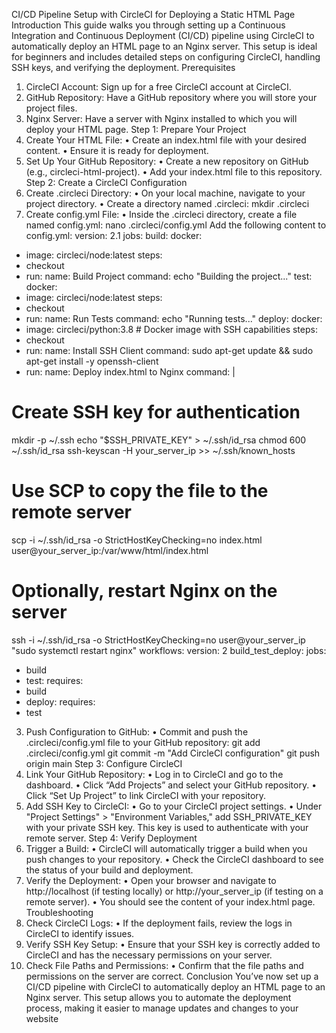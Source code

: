 CI/CD Pipeline Setup with CircleCI for 
Deploying a Static HTML Page
Introduction
This guide walks you through setting up a Continuous Integration and Continuous Deployment 
(CI/CD) pipeline using CircleCI to automatically deploy an HTML page to an Nginx server. This 
setup is ideal for beginners and includes detailed steps on configuring CircleCI, handling SSH keys,
and verifying the deployment.
Prerequisites
1. CircleCI Account: Sign up for a free CircleCI account at CircleCI.
2. GitHub Repository: Have a GitHub repository where you will store your project files.
3. Nginx Server: Have a server with Nginx installed to which you will deploy your HTML 
page.
Step 1: Prepare Your Project
1. Create Your HTML File:
• Create an index.html file with your desired content.
• Ensure it is ready for deployment.
2. Set Up Your GitHub Repository:
• Create a new repository on GitHub (e.g., circleci-html-project).
• Add your index.html file to this repository.
Step 2: Create a CircleCI Configuration
1. Create .circleci Directory:
• On your local machine, navigate to your project directory.
• Create a directory named .circleci:
mkdir .circleci
2. Create config.yml File:
• Inside the .circleci directory, create a file named config.yml:
nano .circleci/config.yml
Add the following content to config.yml:
version: 2.1
jobs:
 build:
 docker:
 - image: circleci/node:latest
 steps:
 - checkout
 - run:
 name: Build Project
 command: echo "Building the project..."
 test:
 docker:
 - image: circleci/node:latest
 steps:
 - checkout
 - run:
 name: Run Tests
 command: echo "Running tests..."
 deploy:
 docker:
 - image: circleci/python:3.8 # Docker image with SSH 
capabilities
 steps:
 - checkout
 - run:
 name: Install SSH Client
 command: sudo apt-get update && sudo apt-get install -y 
openssh-client
 - run:
 name: Deploy index.html to Nginx
 command: |
 # Create SSH key for authentication
 mkdir -p ~/.ssh
 echo "$SSH_PRIVATE_KEY" > ~/.ssh/id_rsa
 chmod 600 ~/.ssh/id_rsa
 ssh-keyscan -H your_server_ip >> ~/.ssh/known_hosts
 # Use SCP to copy the file to the remote server
 scp -i ~/.ssh/id_rsa -o StrictHostKeyChecking=no 
index.html user@your_server_ip:/var/www/html/index.html
 # Optionally, restart Nginx on the server
 ssh -i ~/.ssh/id_rsa -o StrictHostKeyChecking=no 
user@your_server_ip "sudo systemctl restart nginx"
workflows:
 version: 2
 build_test_deploy:
 jobs:
 - build
 - test:
 requires:
 - build
 - deploy:
 requires:
 - test
3. Push Configuration to GitHub:
• Commit and push the .circleci/config.yml file to your GitHub repository:
git add .circleci/config.yml
git commit -m "Add CircleCI configuration"
git push origin main
Step 3: Configure CircleCI
1. Link Your GitHub Repository:
• Log in to CircleCI and go to the dashboard.
• Click “Add Projects” and select your GitHub repository.
• Click “Set Up Project” to link CircleCI with your repository.
2. Add SSH Key to CircleCI:
• Go to your CircleCI project settings.
• Under "Project Settings" > "Environment Variables," add SSH_PRIVATE_KEY with
your private SSH key. This key is used to authenticate with your remote server.
Step 4: Verify Deployment
1. Trigger a Build:
• CircleCI will automatically trigger a build when you push changes to your repository.
• Check the CircleCI dashboard to see the status of your build and deployment.
2. Verify the Deployment:
• Open your browser and navigate to http://localhost (if testing locally) or 
http://your_server_ip (if testing on a remote server).
• You should see the content of your index.html page.
Troubleshooting
1. Check CircleCI Logs:
• If the deployment fails, review the logs in CircleCI to identify issues.
2. Verify SSH Key Setup:
• Ensure that your SSH key is correctly added to CircleCI and has the necessary 
permissions on your server.
3. Check File Paths and Permissions:
• Confirm that the file paths and permissions on the server are correct.
Conclusion
You’ve now set up a CI/CD pipeline with CircleCI to automatically deploy an HTML page to an 
Nginx server. This setup allows you to automate the deployment process, making it easier to 
manage updates and changes to your website
